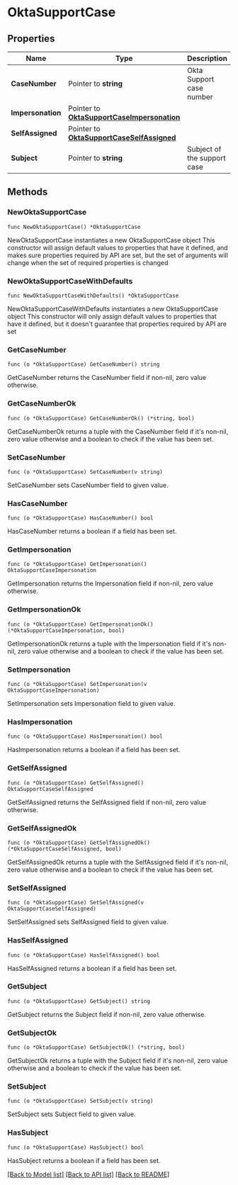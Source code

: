 # OktaSupportCase

## Properties

Name | Type | Description | Notes
------------ | ------------- | ------------- | -------------
**CaseNumber** | Pointer to **string** | Okta Support case number | [optional] [readonly] 
**Impersonation** | Pointer to [**OktaSupportCaseImpersonation**](OktaSupportCaseImpersonation.md) |  | [optional] 
**SelfAssigned** | Pointer to [**OktaSupportCaseSelfAssigned**](OktaSupportCaseSelfAssigned.md) |  | [optional] 
**Subject** | Pointer to **string** | Subject of the support case | [optional] [readonly] 

## Methods

### NewOktaSupportCase

`func NewOktaSupportCase() *OktaSupportCase`

NewOktaSupportCase instantiates a new OktaSupportCase object
This constructor will assign default values to properties that have it defined,
and makes sure properties required by API are set, but the set of arguments
will change when the set of required properties is changed

### NewOktaSupportCaseWithDefaults

`func NewOktaSupportCaseWithDefaults() *OktaSupportCase`

NewOktaSupportCaseWithDefaults instantiates a new OktaSupportCase object
This constructor will only assign default values to properties that have it defined,
but it doesn't guarantee that properties required by API are set

### GetCaseNumber

`func (o *OktaSupportCase) GetCaseNumber() string`

GetCaseNumber returns the CaseNumber field if non-nil, zero value otherwise.

### GetCaseNumberOk

`func (o *OktaSupportCase) GetCaseNumberOk() (*string, bool)`

GetCaseNumberOk returns a tuple with the CaseNumber field if it's non-nil, zero value otherwise
and a boolean to check if the value has been set.

### SetCaseNumber

`func (o *OktaSupportCase) SetCaseNumber(v string)`

SetCaseNumber sets CaseNumber field to given value.

### HasCaseNumber

`func (o *OktaSupportCase) HasCaseNumber() bool`

HasCaseNumber returns a boolean if a field has been set.

### GetImpersonation

`func (o *OktaSupportCase) GetImpersonation() OktaSupportCaseImpersonation`

GetImpersonation returns the Impersonation field if non-nil, zero value otherwise.

### GetImpersonationOk

`func (o *OktaSupportCase) GetImpersonationOk() (*OktaSupportCaseImpersonation, bool)`

GetImpersonationOk returns a tuple with the Impersonation field if it's non-nil, zero value otherwise
and a boolean to check if the value has been set.

### SetImpersonation

`func (o *OktaSupportCase) SetImpersonation(v OktaSupportCaseImpersonation)`

SetImpersonation sets Impersonation field to given value.

### HasImpersonation

`func (o *OktaSupportCase) HasImpersonation() bool`

HasImpersonation returns a boolean if a field has been set.

### GetSelfAssigned

`func (o *OktaSupportCase) GetSelfAssigned() OktaSupportCaseSelfAssigned`

GetSelfAssigned returns the SelfAssigned field if non-nil, zero value otherwise.

### GetSelfAssignedOk

`func (o *OktaSupportCase) GetSelfAssignedOk() (*OktaSupportCaseSelfAssigned, bool)`

GetSelfAssignedOk returns a tuple with the SelfAssigned field if it's non-nil, zero value otherwise
and a boolean to check if the value has been set.

### SetSelfAssigned

`func (o *OktaSupportCase) SetSelfAssigned(v OktaSupportCaseSelfAssigned)`

SetSelfAssigned sets SelfAssigned field to given value.

### HasSelfAssigned

`func (o *OktaSupportCase) HasSelfAssigned() bool`

HasSelfAssigned returns a boolean if a field has been set.

### GetSubject

`func (o *OktaSupportCase) GetSubject() string`

GetSubject returns the Subject field if non-nil, zero value otherwise.

### GetSubjectOk

`func (o *OktaSupportCase) GetSubjectOk() (*string, bool)`

GetSubjectOk returns a tuple with the Subject field if it's non-nil, zero value otherwise
and a boolean to check if the value has been set.

### SetSubject

`func (o *OktaSupportCase) SetSubject(v string)`

SetSubject sets Subject field to given value.

### HasSubject

`func (o *OktaSupportCase) HasSubject() bool`

HasSubject returns a boolean if a field has been set.


[[Back to Model list]](../README.md#documentation-for-models) [[Back to API list]](../README.md#documentation-for-api-endpoints) [[Back to README]](../README.md)


